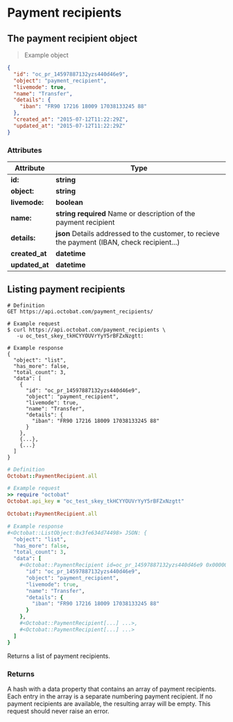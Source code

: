 # Payment recipients
## The payment recipient object

> Example object

```json
{
  "id": "oc_pr_14597887132yzs440d46e9",
  "object": "payment_recipient",
  "livemode": true,
  "name": "Transfer",
  "details": {
    "iban": "FR90 17216 18009 17038133245 88"
  },
  "created_at": "2015-07-12T11:22:29Z",
  "updated_at": "2015-07-12T11:22:29Z"
}
```

### Attributes
Attribute | Type
--------- | -----------
**id:** | **string**
**object:** | **string**
**livemode:** | **boolean**
**name:** | **string required** Name or description of the payment recipient
**details:** | **json** Details addressed to the customer, to recieve the payment (IBAN, check recipient...)
**created_at** | **datetime**
**updated_at** | **datetime**



## Listing payment recipients

```shell
# Definition
GET https://api.octobat.com/payment_recipients/

# Example request
$ curl https://api.octobat.com/payment_recipients \
   -u oc_test_skey_tkHCYYOUVrYyY5rBFZxNzgtt:

# Example response
{
  "object": "list",
  "has_more": false,
  "total_count": 3,
  "data": [
    {
      "id": "oc_pr_14597887132yzs440d46e9",
      "object": "payment_recipient",
      "livemode": true,
      "name": "Transfer",
      "details": {
        "iban": "FR90 17216 18009 17038133245 88"
      }
    },
    {...},
    {...}
  ]
}
```

```ruby
# Definition
Octobat::PaymentRecipient.all

# Example request
>> require "octobat"
Octobat.api_key = "oc_test_skey_tkHCYYOUVrYyY5rBFZxNzgtt"

Octobat::PaymentRecipient.all

# Example response
#<Octobat::ListObject:0x3fe634d74498> JSON: {
  "object": "list",
  "has_more": false,
  "total_count": 3,
  "data": [
    #<Octobat::PaymentRecipient id=oc_pr_14597887132yzs440d46e9 0x00000a> JSON: {
      "id": "oc_pr_14597887132yzs440d46e9",
      "object": "payment_recipient",
      "livemode": true,
      "name": "Transfer",
      "details": {
        "iban": "FR90 17216 18009 17038133245 88"
      }
    },
    #<Octobat::PaymentRecipient[...] ...>,
    #<Octobat::PaymentRecipient[...] ...>
  ]
}
```

Returns a list of payment recipients.

### Returns
A hash with a data property that contains an array of payment recipients. Each entry in the array is a separate numbering payment recipient. If no payment recipients are available, the resulting array will be empty. This request should never raise an error.
